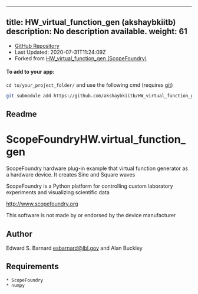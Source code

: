 
---
title: HW_virtual_function_gen (akshaybkiitb)
description: No description available.
weight: 61
---
- [GitHub Repository](https://github.com/akshaybkiitb/HW_virtual_function_gen)
- Last Updated: 2020-07-31T11:24:09Z
- Forked from [HW_virtual_function_gen (ScopeFoundry)](/docs/301_existing-hardware-components/hw_virtual_function_gen-scopefoundry)

#### To add to your app:

`cd to/your_project_folder/` and use the following cmd (requires [git](/docs/100_development-environment/20_git/))

```bash
git submodule add https://github.com/akshaybkiitb/HW_virtual_function_gen ScopeFoundryHW/virtual_function_gen
```


## Readme
ScopeFoundryHW.virtual_function_gen
===================================

ScopeFoundry hardware plug-in example that virtual function
generator as a hardware device. It creates Sine and Square waves

ScopeFoundry is a Python platform for controlling custom laboratory 
experiments and visualizing scientific data

<http://www.scopefoundry.org>

This software is not made by or endorsed by the device manufacturer


Author
----------

Edward S. Barnard <esbarnard@lbl.gov> and Alan Buckley


Requirements
------------

	* ScopeFoundry
	* numpy

